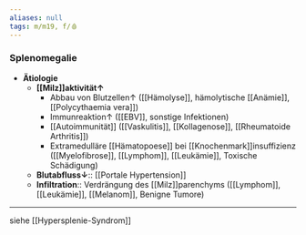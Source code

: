 ```yaml
---
aliases: null
tags: m/m19, f/🩸
---
```

### Splenomegalie
- **Ätiologie**
	- **[[Milz]]aktivität↑**
		- Abbau von Blutzellen↑ ([[Hämolyse]], hämolytische [[Anämie]], [[Polycythaemia vera]])
		- Immunreaktion↑ ([[EBV]], sonstige Infektionen)
		- [[Autoimmunität]] ([[Vaskulitis]], [[Kollagenose]], [[Rheumatoide Arthritis]])
		- Extramedulläre [[Hämatopoese]] bei [[Knochenmark]]insuffizienz ([[Myelofibrose]], [[Lymphom]], [[Leukämie]], Toxische Schädigung)
	- **Blutabfluss↓**:: [[Portale Hypertension]]
	- **Infiltration**:: Verdrängung des [[Milz]]parenchyms ([[Lymphom]], [[Leukämie]], [[Melanom]], Benigne Tumore)
---
siehe [[Hypersplenie-Syndrom]]